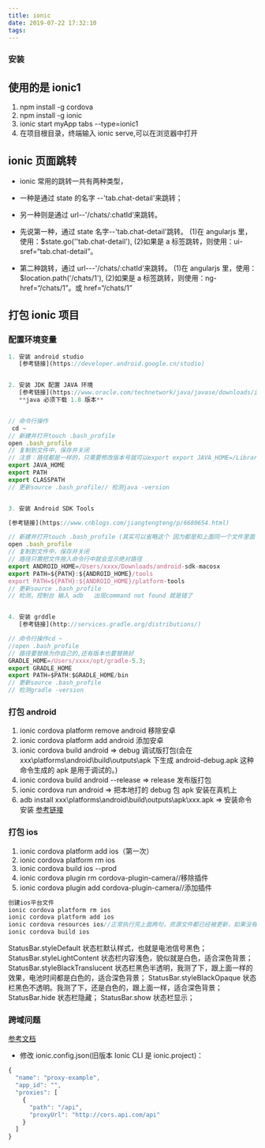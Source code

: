 ```yaml
---
title: ionic
date: 2019-07-22 17:32:10
tags:
---
```


### 安装

## 使用的是 ionic1

1. npm install -g cordova
2. npm install -g ionic
3. ionic start myApp tabs --type=ionic1
4. 在项目根目录，终端输入 ionic serve,可以在浏览器中打开

<!-- more -->

## ionic 页面跳转

- ionic 常用的跳转一共有两种类型，

- 一种是通过 state 的名字
  --'tab.chat-detail'来跳转；
- 另一种则是通过 url--'/chats/:chatId‘来跳转。
- 先说第一种，通过 state 名字--'tab.chat-detail'跳转。
  (1)在 angularjs 里，使用：\$state.go(''tab.chat-detail'),
  (2)如果是 a 标签跳转，则使用：ui-sref=“tab.chat-detail”。
- 第二种跳转，通过 url---'/chats/:chatId‘来跳转。
  (1)在 angularjs 里，使用：\$location.path('/chats/1'),
  (2)如果是 a 标签跳转，则使用：ng-href=“/chats/1”。或 href=“/chats/1”

## 打包 ionic 项目

### 配置环境变量

```js
1. 安装 android studio
   [参考链接](https://developer.android.google.cn/studio)


2. 安装 JDK 配置 JAVA 环境
   [参考链接](https://www.oracle.com/technetwork/java/javase/downloads/index.html)
   **java 必须下载 1.8 版本**


// 命令行操作
 cd ~
// 新建并打开touch .bash_profile
open .bash_profile
// 复制到文件中，保存并关闭
// 注意：路径都是一样的，只需要修改版本号就可以export export JAVA_HOME=/Library/Java/JavaVirtualMachines/jdk1.8.0_201.jdk/Contents/HomePATH=$JAVA_HOME/bin:$PATH:.CLASSPATH=$JAVA_HOME/lib/tools.jar:$JAVA_HOME/lib/dt.jar:.
export JAVA_HOME
export PATH
export CLASSPATH
// 更新source .bash_profile// 检测java -version


3. 安装 Android SDK Tools

[参考链接](https://www.cnblogs.com/jiangtengteng/p/6680654.html)

// 新建并打开touch .bash_profile (其实可以省略这个 因为都是和上面同一个文件里面 添加)
open .bash_profile
// 复制到文件中，保存并关闭
// 路径只需把文件拖入命令行中就会显示绝对路径
export ANDROID_HOME=/Users/xxxx/Downloads/android-sdk-macosx
export PATH=${PATH}:${ANDROID_HOME}/tools
export PATH=${PATH}:${ANDROID_HOME}/platform-tools
// 更新source .bash_profile
// 检测，控制台 输入 adb   出现command not found 就是错了


4. 安装 grddle
   [参考链接](http://services.gradle.org/distributions/)

// 命令行操作cd ~
//open .bash_profile 
// 路径要替换为你自己的,还有版本也要替换好
GRADLE_HOME=/Users/xxxx/opt/gradle-5.3;
export GRADLE_HOME
export PATH=$PATH:$GRADLE_HOME/bin
// 更新source .bash_profile
// 检测gradle -version

```

### 打包 android

1. ionic cordova platform remove android 移除安卓
2. ionic cordova platform add android 添加安卓
3. ionic cordova build android => debug 调试版打包(会在 xxx\platforms\android\build\outputs\apk 下生成 android-debug.apk 这种命令生成的 apk 是用于调试的。)
4. ionic cordova build android --release => release 发布版打包
5. ionic cordova run android => 把本地打的 debug 包 apk 安装在真机上
6. adb install xxx\platforms\android\build\outputs\apk\xxx.apk => 安装命令安装
   [参考链接](https://my.oschina.net/u/2949632/blog/1186414)

### 打包 ios

1. ionic cordova platform add ios（第一次）
2. ionic cordova platform rm ios
3. ionic cordova build ios --prod
4. ionic cordova plugin rm cordova-plugin-camera//移除插件
5. ionic cordova plugin add cordova-plugin-camera//添加插件

```js
创建ios平台文件
ionic cordova platform rm ios
ionic cordova platform add ios
ionic cordova resources ios//正常执行完上面两句，资源文件都已经被更新，如果没有更新则执行本行命令
ionic cordova build ios
```

StatusBar.styleDefault 状态栏默认样式，也就是电池信号黑色；
StatusBar.styleLightContent 状态栏内容浅色，貌似就是白色，适合深色背景；
StatusBar.styleBlackTranslucent 状态栏黑色半透明，我测了下，跟上面一样的效果，电池时间都是白色的，适合深色背景；
StatusBar.styleBlackOpaque 状态栏黑色不透明。我测了下，还是白色的，跟上面一样，适合深色背景；
StatusBar.hide 状态栏隐藏；
StatusBar.show 状态栏显示；

### 跨域问题

[参考文档](https://www.jianshu.com/p/ad27b8dcd098)

- 修改 ionic.config.json(旧版本 Ionic CLI 是 ionic.project)：

```js
{
  "name": "proxy-example",
  "app_id": "",
  "proxies": [
    {
      "path": "/api",
      "proxyUrl": "http://cors.api.com/api"
    }
  ]
}


```
